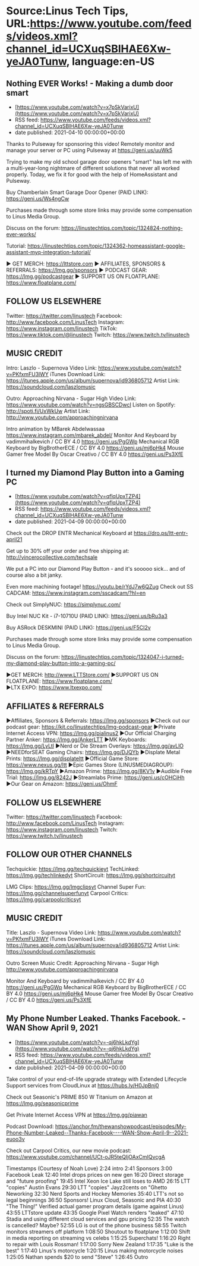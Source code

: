 # Source:Linus Tech Tips, URL:https://www.youtube.com/feeds/videos.xml?channel_id=UCXuqSBlHAE6Xw-yeJA0Tunw, language:en-US

## Nothing EVER Works! - Making a dumb door smart
 - [https://www.youtube.com/watch?v=x7pSkVarixU](https://www.youtube.com/watch?v=x7pSkVarixU)
 - RSS feed: https://www.youtube.com/feeds/videos.xml?channel_id=UCXuqSBlHAE6Xw-yeJA0Tunw
 - date published: 2021-04-10 00:00:00+00:00

Thanks to Pulseway for sponsoring this video! Remotely monitor and manage your server or PC using Pulseway at https://geni.us/uuWk5

Trying to make my old school garage door openers "smart" has left me with a multi-year-long nightmare of different solutions that never all worked properly. Today, we fix it for good with the help of HomeAssistant and Pulseway.

Buy Chamberlain Smart Garage Door Opener (PAID LINK): https://geni.us/Ws4ngCw

Purchases made through some store links may provide some compensation to Linus Media Group.

Discuss on the forum: https://linustechtips.com/topic/1324824-nothing-ever-works/

Tutorial: https://linustechtips.com/topic/1324362-homeassistant-google-assistant-myq-integration-tutorial/

► GET MERCH: https://lttstore.com
► AFFILIATES, SPONSORS & REFERRALS: https://lmg.gg/sponsors
► PODCAST GEAR: https://lmg.gg/podcastgear
► SUPPORT US ON FLOATPLANE: https://www.floatplane.com/

FOLLOW US ELSEWHERE
---------------------------------------------------  
Twitter: https://twitter.com/linustech
Facebook: http://www.facebook.com/LinusTech
Instagram: https://www.instagram.com/linustech
TikTok: https://www.tiktok.com/@linustech
Twitch: https://www.twitch.tv/linustech

MUSIC CREDIT
---------------------------------------------------
Intro: Laszlo - Supernova
Video Link: https://www.youtube.com/watch?v=PKfxmFU3lWY
iTunes Download Link: https://itunes.apple.com/us/album/supernova/id936805712
Artist Link: https://soundcloud.com/laszlomusic

Outro: Approaching Nirvana - Sugar High
Video Link: https://www.youtube.com/watch?v=ngsGBSCDwcI
Listen on Spotify: http://spoti.fi/UxWkUw
Artist Link: http://www.youtube.com/approachingnirvana

Intro animation by MBarek Abdelwassaa https://www.instagram.com/mbarek_abdel/
Monitor And Keyboard by vadimmihalkevich / CC BY 4.0  https://geni.us/PgGWp
Mechanical RGB Keyboard by BigBrotherECE / CC BY 4.0 https://geni.us/mj6pHk4
Mouse Gamer free Model By Oscar Creativo / CC BY 4.0 https://geni.us/Ps3XfE

## I turned my Diamond Play Button into a Gaming PC
 - [https://www.youtube.com/watch?v=qflqUpxTZP4](https://www.youtube.com/watch?v=qflqUpxTZP4)
 - RSS feed: https://www.youtube.com/feeds/videos.xml?channel_id=UCXuqSBlHAE6Xw-yeJA0Tunw
 - date published: 2021-04-09 00:00:00+00:00

Check out the DROP ENTR Mechanical Keyboard at https://dro.ps/ltt-entr-april21

Get up to 30% off your order and free shipping at: http://vincerocollective.com/techsale

We put a PC into our Diamond Play Button - and it's sooooo sick... and of course also a bit janky.

Even more machining footage! https://youtu.be/rYdJ7w6QZug 
Check out SS CADCAM: https://www.instagram.com/sscadcam/?hl=en

Check out SimplyNUC: https://simplynuc.com/

Buy Intel NUC Kit - i7-10710U (PAID LINK): https://geni.us/bRu3a3

Buy ASRock DESKMINI (PAID LINK): https://geni.us/F5CI2v

Purchases made through some store links may provide some compensation to Linus Media Group.

Discuss on the forum: https://linustechtips.com/topic/1324047-i-turned-my-diamond-play-button-into-a-gaming-pc/


►GET MERCH: http://www.LTTStore.com/
►SUPPORT US ON FLOATPLANE: https://www.floatplane.com/  
►LTX EXPO: https://www.ltxexpo.com/   

AFFILIATES & REFERRALS
---------------------------------------------------
►Affiliates, Sponsors & Referrals: https://lmg.gg/sponsors
►Check out our podcast gear: https://kit.co/linustechtips/lmg-podcast-gear
►Private Internet Access VPN: https://lmg.gg/pialinus2
►Our Official Charging Partner Anker: https://lmg.gg/AnkerLTT
►MK Keyboards: https://lmg.gg/LyLtl
►Nerd or Die Stream Overlays: https://lmg.gg/avLlO
►NEEDforSEAT Gaming Chairs: https://lmg.gg/DJQYb
►Displate Metal Prints: https://lmg.gg/displateltt
►Official Game Store: https://www.nexus.gg/ltt
►Epic Games Store (LINUSMEDIAGROUP): https://lmg.gg/kRTpY
►Amazon Prime: https://lmg.gg/8KV1v
►Audible Free Trial: https://lmg.gg/8242J
►Streamlabs Prime: https://geni.us/cOHCiHh
►Our Gear on Amazon: https://geni.us/OhmF

FOLLOW US ELSEWHERE
---------------------------------------------------  
Twitter: https://twitter.com/linustech
Facebook: http://www.facebook.com/LinusTech
Instagram: https://www.instagram.com/linustech
Twitch: https://www.twitch.tv/linustech

FOLLOW OUR OTHER CHANNELS
---------------------------------------------------  
Techquickie: https://lmg.gg/techquickieyt
TechLinked: https://lmg.gg/techlinkedyt
ShortCircuit: https://lmg.gg/shortcircuityt

LMG Clips: https://lmg.gg/lmgclipsyt
Channel Super Fun: https://lmg.gg/channelsuperfunyt
Carpool Critics: https://lmg.gg/carpoolcriticsyt

MUSIC CREDIT
---------------------------------------------------  
Title: Laszlo - Supernova
Video Link: https://www.youtube.com/watch?v=PKfxmFU3lWY
iTunes Download Link: https://itunes.apple.com/us/album/supernova/id936805712
Artist Link: https://soundcloud.com/laszlomusic

Outro Screen Music Credit: Approaching Nirvana - Sugar High http://www.youtube.com/approachingnirvana

Monitor And Keyboard by vadimmihalkevich / CC BY 4.0  https://geni.us/PgGWp
Mechanical RGB Keyboard by BigBrotherECE / CC BY 4.0 https://geni.us/mj6pHk4
Mouse Gamer free Model By Oscar Creativo / CC BY 4.0 https://geni.us/Ps3XfE

## My Phone Number Leaked. Thanks Facebook. - WAN Show April 9, 2021
 - [https://www.youtube.com/watch?v=-qj6hkLkdYg](https://www.youtube.com/watch?v=-qj6hkLkdYg)
 - RSS feed: https://www.youtube.com/feeds/videos.xml?channel_id=UCXuqSBlHAE6Xw-yeJA0Tunw
 - date published: 2021-04-09 00:00:00+00:00

Take control of your end-of-life upgrade strategy with Extended Lifecycle Support services from CloudLinux at https://hubs.ly/H0JpBnj0

Check out Seasonic's PRIME 850 W Titanium on Amazon at https://lmg.gg/seasonicprime

Get Private Internet Access VPN at https://lmg.gg/piawan

Podcast Download: https://anchor.fm/thewanshowpodcast/episodes/My-Phone-Number-Leaked--Thanks-Facebook----WAN-Show-April-9--2021-euoo3v

Check out Carpool Critics, our new movie podcast: https://www.youtube.com/channel/UCt-oJR5teQIjOAxCmIQvcgA

Timestamps (Courtesy of Noah Love)
2:24 intro
2:41 Sponsors 
3:00 Facebook Leak
12:40 Intel drops prices on new gen
16:20 Direct storage and "future proofing"
19:45 Intel Xeon Ice Lake still loses to AMD 
26:15 LTT "copies" Austin Evans
29:30 LTT "copies" Jayz2cents on "Ghetto Neworking
32:30 Nerd Sports and Hockey Memories
35:40 LTT's not so legal beginnings
36:50 Sponsors! Linux Cloud, Seasonic and PIA
40:30 "The Thing!" Verified actual gamer program details (game against Linus)
43:55 LTTstore update 
43:35 Google Pixel Watch renders "leaked"
47:10 Stadia and using different cloud services and gpu pricing
52:35 The watch is cancelled? Maybe?
52:55 LG is out of the phone business
58:55 Twitch monitors streamers off platform
1:08:50 Shoutout to floatplane
1:12:00 Shift in media reporting on streaming vs celebs
1:15:25 Superchats!
1:16:20 Right to repair with Louis Rossman! 
1:17:00 Sorry New Zealand
1:17:35 "Luke is the best" 
1:17:40 Linus's motorcycle
1:20:15 Linus making motorcycle noises
1:25:05 Nathan spends $20 to send "Steve"
1:26:45 Outro

